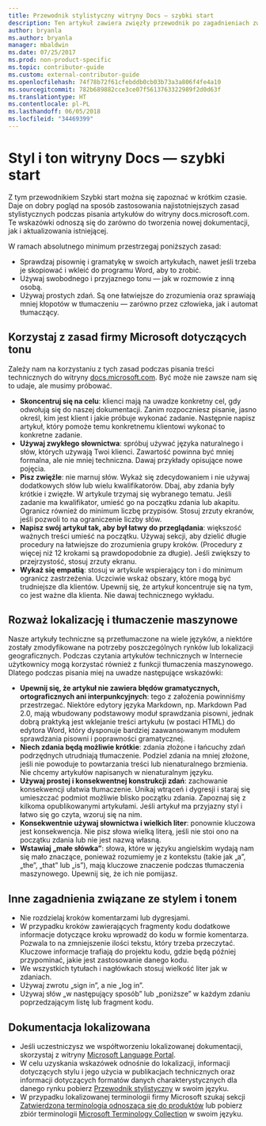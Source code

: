 ```yaml
---
title: Przewodnik stylistyczny witryny Docs — szybki start
description: Ten artykuł zawiera zwięzły przewodnik po zagadnieniach związanych ze stylem, zawierający podstawowe tematy umożliwiające rozpoczęcie pracy z witryną docs.microsoft.com.
author: bryanla
ms.author: bryanla
manager: mbaldwin
ms.date: 07/25/2017
ms.prod: non-product-specific
ms.topic: contributor-guide
ms.custom: external-contributor-guide
ms.openlocfilehash: 74f78b72f61cfebddb0cb03b73a3a806f4fe4a10
ms.sourcegitcommit: 782b689882cce3ce07f5613763322989f2d0d63f
ms.translationtype: HT
ms.contentlocale: pl-PL
ms.lasthandoff: 06/05/2018
ms.locfileid: "34469399"
---
```

# <a name="docs-style-and-voice-quick-start"></a>Styl i ton witryny Docs — szybki start

Z tym przewodnikiem Szybki start można się zapoznać w krótkim czasie. Daje on dobry pogląd na sposób zastosowania najistotniejszych zasad stylistycznych podczas pisania artykułów do witryny docs.microsoft.com. Te wskazówki odnoszą się do zarówno do tworzenia nowej dokumentacji, jak i aktualizowania istniejącej.

W ramach absolutnego minimum przestrzegaj poniższych zasad:

- Sprawdzaj pisownię i gramatykę w swoich artykułach, nawet jeśli trzeba je skopiować i wkleić do programu Word, aby to zrobić.
- Używaj swobodnego i przyjaznego tonu — jak w rozmowie z inną osobą.
- Używaj prostych zdań. Są one łatwiejsze do zrozumienia oraz sprawiają mniej kłopotów w tłumaczeniu — zarówno przez człowieka, jak i automat tłumaczący.

## <a name="use-the-microsoft-voice-principles"></a>Korzystaj z zasad firmy Microsoft dotyczących tonu

Zależy nam na korzystaniu z tych zasad podczas pisania treści technicznych do witryny [docs.microsoft.com](https://docs.microsoft.com). Być może nie zawsze nam się to udaje, ale musimy próbować.

- **Skoncentruj się na celu**: klienci mają na uwadze konkretny cel, gdy odwołują się do naszej dokumentacji. Zanim rozpoczniesz pisanie, jasno określ, kim jest klient i jakie próbuje wykonać zadanie. Następnie napisz artykuł, który pomoże temu konkretnemu klientowi wykonać to konkretne zadanie.
- **Używaj zwykłego słownictwa**: spróbuj używać języka naturalnego i słów, których używają Twoi klienci. Zawartość powinna być mniej formalna, ale nie mniej techniczna. Dawaj przykłady opisujące nowe pojęcia.
- **Pisz zwięźle**: nie marnuj słów. Wykaż się zdecydowaniem i nie używaj dodatkowych słów lub wielu kwalifikatorów. Dbaj, aby zdania były krótkie i zwięzłe. W artykule trzymaj się wybranego tematu. Jeśli zadanie ma kwalifikator, umieść go na początku zdania lub akapitu. Ogranicz również do minimum liczbę przypisów. Stosuj zrzuty ekranów, jeśli pozwoli to na ograniczenie liczby słów.
- **Napisz swój artykuł tak, aby był łatwy do przeglądania**: większość ważnych treści umieść na początku. Używaj sekcji, aby dzielić długie procedury na łatwiejsze do zrozumienia grupy kroków. (Procedury z więcej niż 12 krokami są prawdopodobnie za długie). Jeśli zwiększy to przejrzystość, stosuj zrzuty ekranu.
- **Wykaż się empatią**: stosuj w artykule wspierający ton i do minimum ogranicz zastrzeżenia. Uczciwie wskaż obszary, które mogą być trudniejsze dla klientów. Upewnij się, że artykuł koncentruje się na tym, co jest ważne dla klienta. Nie dawaj technicznego wykładu.

## <a name="consider-localization-and-machine-translation"></a>Rozważ lokalizację i tłumaczenie maszynowe

Nasze artykuły techniczne są przetłumaczone na wiele języków, a niektóre zostały zmodyfikowane na potrzeby poszczególnych rynków lub lokalizacji geograficznych. Podczas czytania artykułów technicznych w Internecie użytkownicy mogą korzystać również z funkcji tłumaczenia maszynowego. Dlatego podczas pisania miej na uwadze następujące wskazówki:

- **Upewnij się, że artykuł nie zawiera błędów gramatycznych, ortograficznych ani interpunkcyjnych**: tego z założenia powinniśmy przestrzegać. Niektóre edytory języka Markdown, np. Markdown Pad 2.0, mają wbudowany podstawowy moduł sprawdzania pisowni, jednak dobrą praktyką jest wklejanie treści artykułu (w postaci HTML) do edytora Word, który dysponuje bardziej zaawansowanym modułem sprawdzania pisowni i poprawności gramatycznej.
- **Niech zdania będą możliwie krótkie**: zdania złożone i łańcuchy zdań podrzędnych utrudniają tłumaczenie. Podziel zdania na mniej złożone, jeśli nie powoduje to powtarzania treści lub nienaturalnego brzmienia. Nie chcemy artykułów napisanych w nienaturalnym języku.
- **Używaj prostej i konsekwentnej konstrukcji zdań**: zachowanie konsekwencji ułatwia tłumaczenie. Unikaj wtrąceń i dygresji i staraj się umieszczać podmiot możliwie blisko początku zdania. Zapoznaj się z kilkoma opublikowanymi artykułami. Jeśli artykuł ma przyjazny styl i łatwo się go czyta, wzoruj się na nim.
- **Konsekwentnie używaj słownictwa i wielkich liter**: ponownie kluczowa jest konsekwencja. Nie pisz słowa wielką literą, jeśli nie stoi ono na początku zdania lub nie jest nazwą własną.
- **Wstawiaj „małe słówka”**: słowa, które w języku angielskim wydają nam się mało znaczące, ponieważ rozumiemy je z kontekstu (takie jak „a”, „the”, „that” lub „is”), mają kluczowe znaczenie podczas tłumaczenia maszynowego. Upewnij się, że ich nie pomijasz.

## <a name="other-style-and-voice-issues-to-watch-for"></a>Inne zagadnienia związane ze stylem i tonem

- Nie rozdzielaj kroków komentarzami lub dygresjami.
- W przypadku kroków zawierających fragmenty kodu dodatkowe informacje dotyczące kroku wprowadź do kodu w formie komentarza. Pozwala to na zmniejszenie ilości tekstu, który trzeba przeczytać. Kluczowe informacje trafiają do projektu kodu, gdzie będą później przypominać, jakie jest zastosowanie danego kodu.
- We wszystkich tytułach i nagłówkach stosuj wielkość liter jak w zdaniach.
- Używaj zwrotu „sign in”, a nie „log in”.
- Używaj słów „w następujący sposób” lub „poniższe” w każdym zdaniu poprzedzającym listę lub fragment kodu.

## <a name="localized-documentation"></a>Dokumentacja lokalizowana

- Jeśli uczestniczysz we współtworzeniu lokalizowanej dokumentacji, skorzystaj z witryny [Microsoft Language Portal](https://www.microsoft.com/Language/Default.aspx).
- W celu uzyskania wskazówek odnośnie do lokalizacji, informacji dotyczących stylu i jego użycia w publikacjach technicznych oraz informacji dotyczących formatów danych charakterystycznych dla danego rynku pobierz [Przewodnik stylistyczny](https://www.microsoft.com/Language/StyleGuides.aspx) w swoim języku.
- W przypadku lokalizowanej terminologii firmy Microsoft szukaj sekcji [Zatwierdzona terminologia odnosząca się do produktów](https://www.microsoft.com/Language/Search.aspx) lub pobierz zbiór terminologii [Microsoft Terminology Collection](https://www.microsoft.com/Language/Terminology.aspx) w swoim języku.
